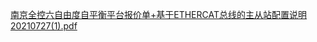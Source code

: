 [南京全控六自由度自平衡平台报价单+基于ETHERCAT总线的主从站配置说明20210727(1).pdf](https://github.com/yt252091221/yt252091221.github.io/files/6911168/%2B.ETHERCAT.20210727.1.pdf)
